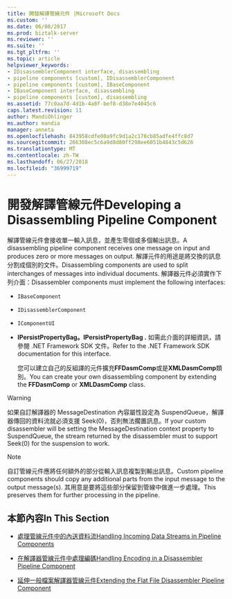 ```yaml
---
title: 開發解譯管線元件 |Microsoft Docs
ms.custom: ''
ms.date: 06/08/2017
ms.prod: biztalk-server
ms.reviewer: ''
ms.suite: ''
ms.tgt_pltfrm: ''
ms.topic: article
helpviewer_keywords:
- IDisassemblerComponent interface, disassembling
- pipeline components [custom], IDisassemblerComponent
- pipeline components [custom], IBaseComponent
- IBaseComponent interface, disassembling
- pipeline components [custom], disassembling
ms.assetid: 77c0aa7d-4d1b-4a8f-bef8-d38e7e4045c6
caps.latest.revision: 11
author: MandiOhlinger
ms.author: mandia
manager: anneta
ms.openlocfilehash: 843958cdfe00a9fc9d1a2c178cb85adfe4ffc8d7
ms.sourcegitcommit: 266308ec5c6a9d8d80ff298ee6051b4843c5d626
ms.translationtype: MT
ms.contentlocale: zh-TW
ms.lasthandoff: 06/27/2018
ms.locfileid: "36999719"
---
```

# <a name="developing-a-disassembling-pipeline-component"></a><span data-ttu-id="98adf-102">開發解譯管線元件</span><span class="sxs-lookup"><span data-stu-id="98adf-102">Developing a Disassembling Pipeline Component</span></span>
<span data-ttu-id="98adf-103">解譯管線元件會接收單一輸入訊息，並產生零個或多個輸出訊息。</span><span class="sxs-lookup"><span data-stu-id="98adf-103">A disassembling pipeline component receives one message on input and produces zero or more messages on output.</span></span> <span data-ttu-id="98adf-104">解譯元件的用途是將交換的訊息分割成個別的文件。</span><span class="sxs-lookup"><span data-stu-id="98adf-104">Disassembling components are used to split interchanges of messages into individual documents.</span></span> <span data-ttu-id="98adf-105">解譯器元件必須實作下列介面：</span><span class="sxs-lookup"><span data-stu-id="98adf-105">Disassembler components must implement the following interfaces:</span></span>  
  
- `IBaseComponent`
  
- `IDisassemblerComponent`
  
- `IComponentUI`
  
- <span data-ttu-id="98adf-106">**IPersistPropertyBag。**</span><span class="sxs-lookup"><span data-stu-id="98adf-106">**IPersistPropertyBag .**</span></span> <span data-ttu-id="98adf-107">如需此介面的詳細資訊，請參閱 .NET Framework SDK 文件。</span><span class="sxs-lookup"><span data-stu-id="98adf-107">Refer to the .NET Framework SDK documentation for this interface.</span></span>  
  
  <span data-ttu-id="98adf-108">您可以建立自己的反組譯的元件擴充**FFDasmComp**或是**XMLDasmComp**類別。</span><span class="sxs-lookup"><span data-stu-id="98adf-108">You can create your own disassembling component by extending the **FFDasmComp** or **XMLDasmComp** class.</span></span>  
  
> [!WARNING]
>  <span data-ttu-id="98adf-109">如果自訂解譯器的 MessageDestination 內容屬性設定為 SuspendQueue，解譯器傳回的資料流就必須支援 Seek(0)，否則無法擱置訊息。</span><span class="sxs-lookup"><span data-stu-id="98adf-109">If your custom disassembler will be setting the MessageDestination context property to SuspendQueue, the stream returned by the disassembler must to support Seek(0) for the suspension to work.</span></span>  
  
> [!NOTE]
>  <span data-ttu-id="98adf-110">自訂管線元件應將任何額外的部分從輸入訊息複製到輸出訊息。</span><span class="sxs-lookup"><span data-stu-id="98adf-110">Custom pipeline components should copy any additional parts from the input message to the output message(s).</span></span> <span data-ttu-id="98adf-111">其用意是要將這些部分保留到管線中做進一步處理。</span><span class="sxs-lookup"><span data-stu-id="98adf-111">This preserves them for further processing in the pipeline.</span></span>  
  
## <a name="in-this-section"></a><span data-ttu-id="98adf-112">本節內容</span><span class="sxs-lookup"><span data-stu-id="98adf-112">In This Section</span></span>  
  
-   [<span data-ttu-id="98adf-113">處理管線元件中的內送資料流</span><span class="sxs-lookup"><span data-stu-id="98adf-113">Handling Incoming Data Streams in Pipeline Components</span></span>](../core/handling-incoming-data-streams-in-pipeline-components.md)  
  
-   [<span data-ttu-id="98adf-114">在解譯器管線元件中處理編碼</span><span class="sxs-lookup"><span data-stu-id="98adf-114">Handling Encoding in a Disassembler Pipeline Component</span></span>](../core/handling-encoding-in-a-disassembler-pipeline-component.md)  
  
-   [<span data-ttu-id="98adf-115">延伸一般檔案解譯器管線元件</span><span class="sxs-lookup"><span data-stu-id="98adf-115">Extending the Flat File Disassembler Pipeline Component</span></span>](../core/extending-the-flat-file-disassembler-pipeline-component.md)